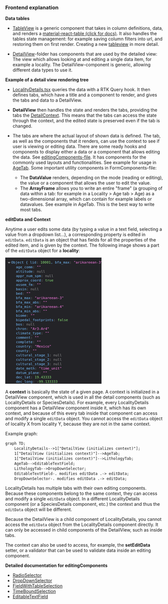 ### Frontend explanation

**Data tables**

- [TableView](../frontend/src/components/TableView/TableView.tsx) is a generic component that takes in column definitions, data, and renders a [material-react-table (click for docs)](https://www.material-react-table.com/). It also handles the tables state management: for example saving column filters into url, and restoring them on first render. Creating a new [tableview](./creating_new_tableview.md) in more detail.

- [DetailView](../frontend/src/components/DetailView/)-folder has components that are used by the detailed view: The view which allows looking at and editing a single data item, for example a locality. The DetailView-component is generic, allowing different data types to use it.

**Example of a detail view rendering tree**

- [LocalityDetails.tsx](../frontend/src/components/Locality/LocalityDetails.tsx) queries the data with a RTK Query hook. It then defines tabs, which have a title and a component to render, and gives the tabs and data to a DetailView.

- **DetailView** then handles the state and renders the tabs, providing the tabs the [DetailContext](../frontend/src/components/DetailView/Context/DetailContext.tsx). This means that the tabs can access the state through the context, and the edited state is preserved even if the tab is changed.

- The tabs are where the actual layout of shown data is defined. The tab, as well as the components that it renders, can use the context to see if user is viewing or editing data. There are some ready hooks and components to display either a data or a component that allows editing the data. See [editingComponents-file](../frontend/src/components/DetailView/common/editingComponents.tsx). It has components for the commonly used layouts and functionalities. See example for usage in [AgeTab](../frontend/src/components/Locality/Tabs/AgeTab.tsx). Some important utility components in FormComponents-file:
  - The **DataValue** renders, depending on the mode (reading or editing), the value or a component that allows the user to edit the value.
  - The **ArrayFrame** allows you to write an entire "frame" (a grouping of data within a tab: for example in a Locality > Age tab > Age) as a two-dimensional array, which can contain for example labels or datavalues. See example in AgeTab. This is the best way to write most tabs.

**editData and Context**

Anytime a user edits some data (by typing a value in a text field, selecting a value from a dropdown list...), a corresponding property is edited in `editData`. `editData` is an object that has fields for all the properties of the edited item, and is given by the context. The following image shows a part of the `editData` object for a **locality**:

![abs](./images/editData.png)

A **context** is basically the state of a given page. A context is initialized in a DetailView component, which is used in all the detail components (such as LocalityDetails or SpeciesDetails). For example, every LocalityDetails component has a DetailView component inside it, which has its own context, and because of this every tab inside that component can access and modify a single `editData` object. You cannot access the `editData` object of locality X from locality Y, because they are not in the same context.

Example graph:

```mermaid
graph TD;
    LocalityDetails-->1["DetailView (initializes context)"];
    1["DetailView (initializes context)"]-->AgeTab;
    1["DetailView (initializes context)"]-->LithologyTab;
    AgeTab-->EditableTextField;
    LithologyTab-->DropDownSelector;
    EditableTextField-. modifies editData .-> editData;
    DropDownSelector-. modifies editData .-> editData;
```

LocalityDetails has multiple tabs with their own editing components. Because these components belong to the same context, they can access and modify a single `editData` object. In a different LocalityDetails component (or a SpeciesDetails component, etc.) the context and thus the `editData` object will be different.

Because the DetailView is a child component of LocalityDetails, you cannot access the `editData` object from the LocalityDetails component directly. It can only be accessed in child components of the DetailView, such as inside tabs.

The context can also be used to access, for example, the **setEditData** setter, or a validator that can be used to validate data inside an editing component.

**Detailed documentation for editingComponents**

- [RadioSelector](./editingComponents/RadioSelector.md)
- [DropDownSelector](./editingComponents/DropDownSelector.md)
- [FieldWithTableSelection](./editingComponents/FieldWithTableSelection.md)
- [TimeBoundSelection](./editingComponents/TimeBoundSelection.md)
- [EditableTextField](./editingComponents/EditableTextField.md)
